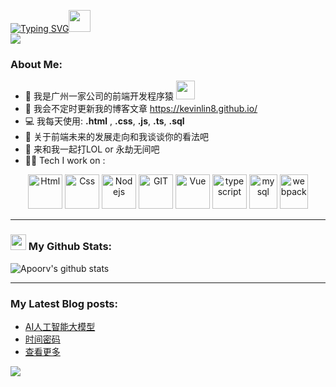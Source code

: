 <a href="https://git.io/typing-svg"><img src="https://readme-typing-svg.demolab.com?font=Fira+Code&pause=1000&color=F7881D&random=false&width=435&lines=hey+%E6%88%91%E6%98%AF%E7%A8%8B%E5%BA%8F%E7%8C%BFLinXiao" alt="Typing SVG" /></a></a><img src="https://github.com/TheDudeThatCode/TheDudeThatCode/blob/master/Assets/Hi.gif" width="35" />
</br>
![](https://camo.githubusercontent.com/992babdffd8c74a1502de375fbdf7e4d54773242/68747470733a2f2f6d656469612e67697068792e636f6d2f6d656469612f53576f536b4e36447854737a71494b4571762f67697068792e676966)

###  About Me:
- 🏦 我是广州一家公司的前端开发程序猿 
      <img src="https://media.giphy.com/media/WUlplcMpOCEmTGBtBW/giphy.gif" width="30">
- 📝 我会不定时更新我的博客文章 <https://kevinlin8.github.io/>
- 💻 我每天使用: **.html** , **.css**, **.js**, **.ts**,  **.sql**
- 💬 关于前端未来的发展走向和我谈谈你的看法吧
- 👯 来和我一起打LOL or 永劫无间吧
- 🧑‍💻 Tech I work on :

<p align="center">
      <img src="https://www.vectorlogo.zone/logos/w3_html5/w3_html5-icon.svg" alt="Html" width="55" height="55"/> 
      <img src="https://www.vectorlogo.zone/logos/w3_css/w3_css-icon.svg" alt="Css" width="55" height="55"/>
      <img src="https://www.vectorlogo.zone/logos/nodejs/nodejs-icon.svg" alt="Nodejs" width="55" height="55"/>
      <img src="https://www.vectorlogo.zone/logos/git-scm/git-scm-icon.svg" alt="GIT" width="55" height="55"/> 
      <img src="https://www.vectorlogo.zone/logos/vuejs/vuejs-icon.svg" alt="Vue" width="55" height="55"/>
      <img src="https://www.vectorlogo.zone/logos/typescriptlang/typescriptlang-icon.svg" alt="typescript" width="55" height="55"/>
      <img src="https://www.vectorlogo.zone/logos/mysql/mysql-icon.svg" alt="mysql" width="45" height="55"/>
      <img src="https://www.vectorlogo.zone/logos/js_webpack/js_webpack-icon.svg" alt="webpack" width="45" height="55"/>
</p>

---
### <img src='https://media1.giphy.com/media/du3J3cXyzhj75IOgvA/giphy.gif?cid=ecf05e47x2g034i9pzwtzzsd3xgg2w9nr94t4tflbbgo3008&rid=giphy.gif' width='25' /> My Github Stats:
![Apoorv's github stats](https://github-readme-stats.vercel.app/api?username=KevinLin8&show_icons=true&title_color=ffc857&icon_color=8ac926&text_color=daf7dc&bg_color=151515&hide=issues&count_private=true&include_all_commits=true)

---

### My Latest Blog posts:
- [AI人工智能大模型](http://localhost:4000/2023/11/09/chatwhiz/)
- [时间密码](https://kevinlin8.github.io/2023/10/30/time-password/)
- [查看更多](https://kevinlin8.github.io)


![](https://github.com/TheDudeThatCode/TheDudeThatCode/blob/master/Assets/Mario_Gameplay.gif)
